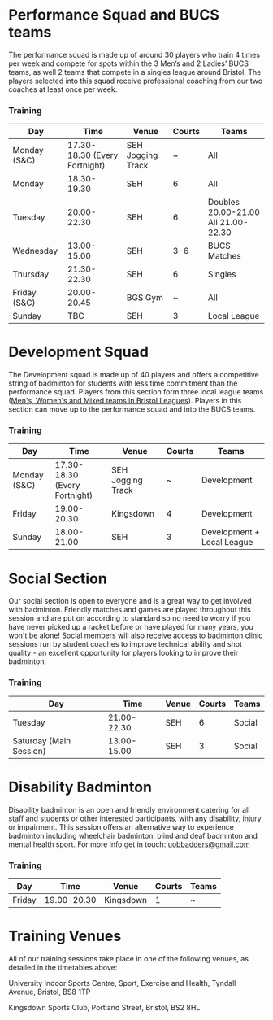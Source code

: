 # Performance Squad and BUCS teams

The performance squad is made up of around 30 players who train 4 times per week and compete for spots within the 3 Men’s and 2 Ladies’ BUCS teams, as well 2 teams that compete in a singles league around Bristol. The players selected into this squad receive professional coaching from our two coaches at least once per week.

### Training

Day | Time | Venue | Courts | Teams
--- | --- | --- | --- | ---
Monday (S&C) | 17.30-18.30 (Every Fortnight) | SEH Jogging Track | ~ | All 
Monday | 18.30-19.30 | SEH | 6 | All 
Tuesday | 20.00-22.30 | SEH | 6 | Doubles 20.00-21.00 All 21.00-22.30 
Wednesday | 13.00-15.00 | SEH | 3-6 | BUCS Matches
Thursday | 21.30-22.30 | SEH | 6 | Singles 
Friday (S&C) | 20.00-20.45 | BGS Gym | ~ | All 
Sunday | TBC | SEH | 3 | Local League

# Development Squad

The Development squad is made up of 40 players and offers a competitive string of badminton for students with less time commitment than the performance squad. Players from this section form three local league teams ([Men's, Women's and Mixed teams in Bristol Leagues](http://www.avonba.co.uk/)). Players in this section can move up to the performance squad and into the BUCS teams.

### Training

Day | Time | Venue | Courts | Teams
--- | --- | --- | --- | ---
Monday (S&C) | 17.30-18.30 (Every Fortnight) | SEH Jogging Track | ~ | Development
Friday | 19.00-20.30 | Kingsdown | 4 | Development
Sunday | 18.00-21.00 | SEH | 3 | Development + Local League

# Social Section

Our social section is open to everyone and is a great way to get involved with badminton. Friendly matches and games are played throughout this session and are put on according to standard so no need to worry if you have never picked up a racket before or have played for many years, you won't be alone! Social members will also receive access to badminton clinic sessions run by student coaches to improve technical ability and shot quality - an excellent opportunity for players looking to improve their badminton.

### Training

Day | Time | Venue | Courts | Teams
--- | --- | --- | --- | ---
Tuesday | 21.00-22.30 | SEH | 6 | Social
Saturday (Main Session) | 13.00-15.00 | SEH | 3 | Social

# Disability Badminton

Disability badminton is an open and friendly environment catering for all staff and students or other interested participants, with any disability, injury or impairment. This session offers an alternative way to experience badminton including wheelchair badminton, blind and deaf badminton and mental health sport. For more info get in touch: uobbadders@gmail.com

### Training

Day | Time | Venue | Courts | Teams
--- | --- | --- | --- | ---
Friday | 19.00-20.30 | Kingsdown | 1 | ~


# Training Venues

All of our training sessions take place in one of the following venues, as detailed in the timetables above:

University Indoor Sports Centre, Sport, Exercise and Health, Tyndall Avenue, Bristol, BS8 1TP

Kingsdown Sports Club, Portland Street, Bristol, BS2 8HL
